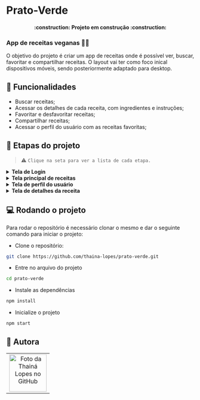 # Prato-Verde

<h4 align="center"> 
    :construction:  Projeto em construção  :construction:
</h4>

### App de receitas veganas :fork_and_knife::herb:

O objetivo do projeto é criar um app de receitas onde é possível ver, buscar, favoritar e compartilhar receitas. O layout vai ter como foco inical dispositivos móveis, sendo posteriormente adaptado para desktop.

## :hammer: Funcionalidades

- Buscar receitas;
- Acessar os detalhes de cada receita, com ingredientes e instruções;
- Favoritar e desfavoritar receitas;
- Compartilhar receitas;
- Acessar o perfil do usuário com as receitas favoritas;

## :memo: Etapas do projeto

> :warning: `Clique na seta para ver a lista de cada etapa.`

<details>
  <summary> <b>Tela de Login</b></summary>
  
1. [x] Desenvolver a tela de formulário com input de nome, e-mail, senha e botão de login.
2. [x] O botão do formulário só deve ser habilitado após um nome de usuário e uma senha com 6 caracteres ou mais serem preenchidos.
3. [x] Após a submissão do formulário, salvar no localStorage o nome do usuário na chave `user`.
4. [x] Redirecionar o usuário para a tela principal de receitas após a submissão e validação com sucesso do login.
5. [x] Implementar responsividade do login.

</details>
<details>
  <summary> <b>Tela principal de receitas</b> </summary>
  
1. [x] Implementar o header posicionando-o de forma fixa e contendo os ícones de menu.
2. [x] Redirecionar o usuário para a tela correta ao clicar em cada ícone no menu.
3. [x] Implementar os botões de categoria para serem utilizados como filtro.
4. [x] Redirecionar o usuário para a tela de perfil ao clicar no botão de perfil.
5. [x] Implementar o filtro das receitas por meio da API ao clicar no filtro de categoria.
6. [x] Implementar o filtro como um toggle, o qual se for selecionado novamente, o app deve retornar as receitas sem nenhum filtro.
7. [x] Desenvolver o botão de busca que, ao ser clicado, a barra de busca deve aparecer. O mesmo serve para escondê-la.
8. [x] Redirecionar o usuário ao clicar no card da receita, para a tela de detalhes, que deve mudar a rota e conter o id da receita na URL.
9. [x] Realizar uma request para a API passando o id da receita que deve estar disponível nos parâmetros da URL.
   
</details>
<details>
<summary> <b>Tela de perfil do usuário</b> </summary>
  
1. [x] Possuir o nome do usuário digitado no login.
2. [x] Implementar 2 botões: um de "Início" e um de "Sair".
3. [x] Ao clicar no botão de "Voltar", a rota deve mudar para a tela de início.
4. [x] Ao clicar no botão de "Sair", o localStorage deve ser limpo e a rota deve mudar para a tela de login.
5. [x] Mostrar "Receitas favoritas" e os cards de cada receita, com o botão de "favorito" preenchido e um botão de compartilhar.
6. [x] O botão de compartilhar deve copiar a URL da tela de detalhes da receita para o clipboard.
7. [x] O botão de "desfavoritar" deve remover a receita da lista de receitas favoritas do localStorage e da tela.
8. [x] Ao clicar no card da receita, a rota deve mudar para a tela de detalhes daquela receita.

</details>
<details>
<summary> <b>Tela de detalhes da receita</b> </summary>
  
1. [x] Desenvolver a tela de modo que contenha a imagem da receita, o título, uma lista de ingredientes seguidos pelas quantidades, instruções de preparo, um botão de favoritar e um botão de compartilhar.
2. [x] O botão de favoritar deve ser preenchido quando clicado e a receita ser adicionada à lista de receitas favoritas do localStorage e deve aparecer no perfil do usuário em "Receitas favoritas".
3. [x] O botão de compartilhar deve copiar a URL da tela de detalhes da receita para o clipboard.

</details>

## :computer: Rodando o projeto

Para rodar o repositório é necessário clonar o mesmo e dar o seguinte comando para iniciar o projeto:

- Clone o repositório:

```bash
git clone https://github.com/thaina-lopes/prato-verde.git
```

- Entre no arquivo do projeto

```bash
cd prato-verde
```

- Instale as dependências

```bash
npm install
```

- Inicialize o projeto

```bash
npm start
```

## :green_heart: Autora

<table>
  <tr>
    <td align="center">
      <a href="https://github.com/thaina-lopes">
        <img src="https://avatars.githubusercontent.com/u/130593695?v=4" width="100px;" alt="Foto da Thainá Lopes no GitHub"/><br>
      </a>
    </td>
  </tr>
</table>
